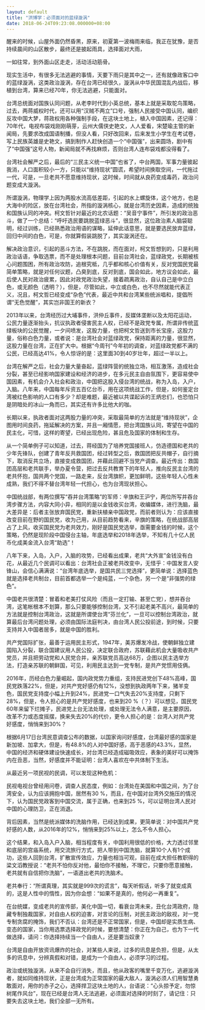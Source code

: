```yaml
---
layout: default
title: "洪博学：必须面对的蓝绿漩涡"
date: 2018-06-24T09:23:08.000000+08:00
---
```


醒来的时候，山屋外面仍然昏黑，原来，初夏第一波梅雨来临，我正在犹豫，是否持续晨间的山区散步，最终还是披起雨具，选择面对大雨，

一如往常，到外面山区走走，活动活动筋骨。

现实生活中，有很多无法逃避的事情，天要下雨只是其中之一，还有就像政客口中的蓝绿漩涡，这类政治漩涡，存在台湾已经很久，漩涡从中华民国混乱内战后，移植到台湾，算来已经70年，你无法逃避，只能面对。

台湾总统面对国族认同问题，从老李时代到小英总统，基本上就是采取鸵鸟策略，过去，两蒋威权时代，还可以用“汉贼不两立”口号，强制人民接受中国认同，编织反攻中国大梦，蒋政权用各种强制手段，在这块土地上，植入中国因素，还记得：70年代，电视布袋戏刚刚萌芽，云州大儒侠史艳文，人人爱看，宋楚瑜主管的新闻局，先要求改成国语制播，但没人看，只好改回来，后来发生小学生在考试卷，写上民族英雄是史艳文，搞到制作人赶快创造一个“中国强”，出来圆场，剧中有了“中国强”这号人物，新闻局就不再找麻烦，否则台湾人连布袋戏都没得看了。

台湾社会解严之后，最后的“三民主义统一中国”也省了，中台两国，军事力量彼起我消，人口面积较小一方，只能以“维持现状”圆谎，希望时间换取空间，一代拖过一代，可是，一旦老共不愿意维持现状，这时候，时间就从良药变成毒药，政治问题变成大漩涡。

所谓漩涡，物理学上因为两股水流高低差距，引起的水上螺旋体，这个地方，也是大海中的险区，放在台湾社会，所指的漩涡核心，就是台湾历史因素，造成的统独和国族认同的冲突。柯文哲针对最近的北农话题：“吴音宁事件”，所引发的政治恶斗，做了一个总结：“呼吁选民要跳脱蓝绿恶斗”，很显然，这位政治素人脑袋聪明，经过训练，已经熟悉政治用语的谋略，延伸此话意思，就是要选民放弃蓝绿，回归中间的白色，可是，你就算假装跳脱了，其实漩涡还在。

解决政治意识，引起的恶斗方法，不在跳脱，而在面对，柯文哲想到的，只是利用政治话语，争取选票，而不是处理根本问题，目前台湾社会，蓝绿政党，长期被核心问题围困，所有政治攻防，追根究柢，几乎都和核心价值有关，反对党国民党最简单策略，就是对任何议题，凸臭到底，反对到底，国会如此，地方议会如此，最后使人民对政治疲累，因此对政党政治失望，接着疏离政治，自认自己是中立白色，或无颜色（透明？），但是，尽管如此，中立或白色，也不尽然就能代表正义，况且，柯文哲已经变成“杂色”代表，最近中共和台湾某些统派唱和，提倡所谓“无色觉醒”，其实岂非国王的新衣？

2013年以来，台湾经历过大埔事件，洪仲丘事件，反媒体垄断以及太阳花运动，公民力量逐渐抬头，抗议执政者侵害民主人权，已经不是政党专属，所谓非传统蓝绿板块的公民觉醒，一夕间喷发，这股力量，也把柯文哲送到市长宝座，这股力量，俗称白色力量，或者说：是台湾社会对蓝绿政党，保持距离的力量，很显然，这股力量在台湾，正在扩大中。根据“今周刊”今年初的调查，对蓝绿政党都不满的公民，已经高达41%，令人惊讶的是：这里面30到40岁壮年，超过一半以上。

台湾在解严之后，社会力量大量奋起，蓝绿阵营的统独立场，相互激荡，造成社会分裂，甚至已经影响国家建设和经济的进步，在多元民主自由氛围下，更容易使中国因素，有机会介入社会和政治，中国把这股入侵台湾的统战，称为入岛，入户，入脑。八年来，中国每年斥资五百亿台币，用在这项统战工作，但是，如何鉴定台湾被红色影响的人口有多少？却是难题，最近被以共谍起诉的王炳忠们，也恐怕只是阴暗处的冰山一角而已，其实还有许多比他大的咖。

长期以来，执政者面对这两股力量的冲突，采取最简单的方法就是“维持现状”，企图用时间良药，拖延解决的方案，并且一厢情愿，把台湾国族认同，寄望在中国的民主化，可惜，这样的寄望，已经出现危险，甚且危及国家的体制和生存。

从一个简单例子可以知道，过去，蒋经国为了培养党国接班人，仿造德国和老共的少年先锋队，创建了青年反共救国团，经过转型之后，救国团把反共帽子，自行摘下，取消反共立场，直接变成救国团，并藉此回避不当党产调查。最近传出：救国团高层和老共联手，举办夏令营，把过去反共教育下的年轻人，推向反民主台湾的老共怀抱，国共两个党国，一路走来，反台湾旗帜，更加鲜明，这些年轻人心性未成熟，我们不得不替台湾年轻一代担心，也为台湾现状担心。

中国统战部，有两位撰写“吞并台湾策略”的军师：辛旗和王沪宁，两位所写并吞台湾步骤方法，内容大同小异，相同的是以金钱收买台湾，收编媒体，进行洗脑，最大差异是：后者主张放弃国民党，重新扶植亲中国政党，而前者则认为：应该直接改变目前在野的国民党，收为己用，从目前趋势看来，辛旗的策略，在统战部高层占了上风，收买国民党为老共效力，刚好是国民党选举，亟需要金钱的时候，这个策略，仍然是现阶段中国侵台主轴，年底选举和2018年选举，不知有几十亿人民币化成美金流入台湾“助选”！

八年下来，入岛，入户，入脑的攻势，已经看出成果，老共“大外宣”金钱没有白花，从最近几个民调可以看出：台湾社会正被老共改变中，无怪乎：中国发言人安锋山，会信心满满说：“台湾年底选举，是国共民三党选择”，更简单说：选择蓝色就是选择老共制台，目前首都选举一个是纯蓝，一个杂色，另一个是“非强势的绿色”。

中国老共很清楚：冒着和老美打仗风险（而且一定打输、甚至亡党），想并吞台湾，这笔帐根本不划算，那么只要能够控制台湾，又不引起老美不高兴，最简单的方法就是控制台湾政治，这就是所谓使台湾“芬兰化”，一旦可以控制台湾政治，就算最后台湾问题处理，必须由国际法庭判决，由台湾人民公投前途，到时候，只要支持并入中国者居多，就是中国的胜利。

共产党国际扩张，最善于运用民主形式，1947年，美苏爆发冷战，使朝鲜独立建国陷入分裂，联合国建议用人民公投，决定联合政府，苏联藉此机会大量吸收共产党员，并且把劳动党和人民党合并，亲苏联党员高达68万，企图以民主选举方法，打造亲苏联的朝鲜国，可见，利用民主达到一党专制，是共产党惯用伎俩。

2016年，历经白色力量崛起，国内政党势力重组，支持民进党创下48%高峰，国民党跌落22%，但是，对共产党好感仍有12%，没想到执政两年下来，猪羊变色，国民党支持度小幅上升到24%，民进党一口气失去20%支持度，只剩下28%，但是，令人担心的是共产党好感度，也来到20 %（？）可以想见，国民党60年来留下烂摊子，民进党上台无法处理，或处理无法令人满意，是主要原因，改革不力或态度摇摆，换来失去20%的代价，更令人担心的是：台湾人对共产党好感度，悄悄来到30%？

根据6月17日台湾民意调查公布的数据，以国家询问好感度，台湾最好感的国家是新加坡、加拿大，但是，有48.8%的人对中国好感，高于恶感的43.3%，显然，中国的经济和硬体建设快速成长，对台湾已经造成磁吸效应，表象的美好可以掩饰内在丑恶，当然，好感度并不能证明：台湾人喜欢在中共体制下生活。

从最近另一项民视的民调，可以发现这种危机：

民视电视台曾经用问卷，调查人民态度，例如：台湾处在美国和中国之间，为了台湾安全，认为应该拥抱中国，居然有30 %，而且，在中国对台湾外交施压的情况下，认为国民党政客到中国交流，属于正确，也来到25 %，可以证明台湾人民对中国的心理防卫，正在消退。

背后因素，当然是统派媒体的洗脑作用，已经达到成果，更简单说：对中国共产党好感的人数，从2016年的12%，悄悄来到25%以上，怎么不令人担心。

这个结果，和入岛入户入脑，相当程度有关，中国利用很低的价格，大力透过邻里和底层的宫庙系统，用交流旅行方式，把人带到中国洗脑，就算10个人有1个成功，这些人回到台湾，扩散宣传效应，力量也相当可观，目前在成大担任教职得的梁文滔教授说：“老共不怕你反对他，最怕你不接触，不理它，只要你愿意接触，老共就有自信把你洗脑”，一语道出老共的洗脑术。

老共奉行：“所谓真理，其实就是999次的谎言”，每天听假话，听多了就变成真的，这是人性中的惰性，因为你会想：“如果不是真的，他何必一再重复”。

在台统媒，变成老共的宣传部，美化中国一切，看衰台湾未来，丑化台湾政府，隐藏专制独裁国家，对自由人权的迫害，对言论的压制，对民主政治的敌视，对一党专制贪腐的掩饰，我们不否认：台湾还是不正常国家，但是，中国却是实质生病、变态的国家，当你用选票选择政党的时候，要想清楚：你正在为自己，也为下一代做选择，请问：你选择持续当一个自由人，还是要当奴隶？

台湾是自由开放资讯爆炸的社会，对某些人来说，过多的讯息是负担，但是，从太多的讯息中，分辨真假和对错，是成为一个自由人，必须学习的过程。

政治或统独漩涡，从来不会自行消失，而且，他从政客的嘴里千变万化，逃避漩涡者，就如同维持现状，正是台湾成为正常国家的最大敌人，漩涡必须人们用智慧勇敢面对，用你的赤子之心，选择捍卫这块土地的人，台语说：“心头掠予定，勿惊树尾作风台”，现在已经是台湾人无法逃避，必须面对选择的时刻了，请记住：只要失去这块土地，我们全部一无所有。

